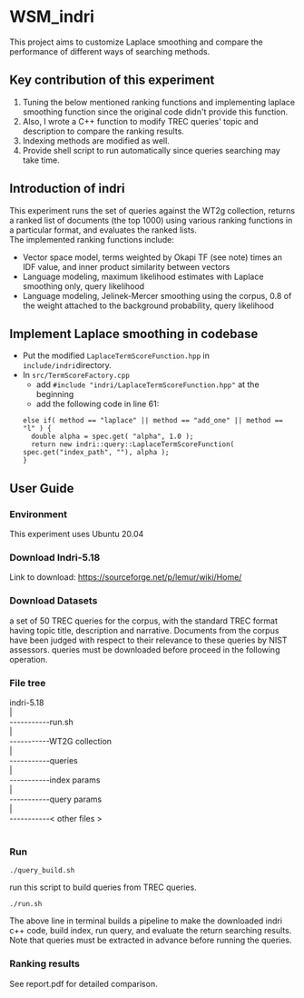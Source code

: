 # WSM_indri
This project aims to customize Laplace smoothing and compare the performance of different ways of searching methods.

## Key contribution of this experiment
1. Tuning the below mentioned ranking functions and implementing laplace smoothing function since the original code didn't provide this function.
2. Also, I wrote a C++ function to modify TREC queries' topic and description to compare the ranking results.
3. Indexing methods are modified as well.
4. Provide shell script to run automatically since queries searching may take time. 

## Introduction of indri
This experiment runs the set of queries against the WT2g collection, returns a ranked list of documents (the top 1000) using various ranking functions in a particular format, and evaluates the ranked lists.<br />
The implemented ranking functions include:<br />
* Vector space model, terms weighted by Okapi TF (see note) times an IDF value, and inner product similarity between vectors
* Language modeling, maximum likelihood estimates with Laplace smoothing only, query likelihood
* Language modeling, Jelinek-Mercer smoothing using the corpus, 0.8 of the weight attached to the background probability, query likelihood

## Implement Laplace smoothing in codebase
* Put the modified ```LaplaceTermScoreFunction.hpp``` in ```include/indri```directory.
* In ```src/TermScoreFactory.cpp```
  * add ```#include "indri/LaplaceTermScoreFunction.hpp"``` at the beginning
  * add the following code in line 61:
  ```
  else if( method == "laplace" || method == "add_one" || method == "l" ) {
    double alpha = spec.get( "alpha", 1.0 );
    return new indri::query::LaplaceTermScoreFunction( spec.get("index_path", ""), alpha );
  }
   ```

## User Guide
### Environment
This experiment uses Ubuntu 20.04
### Download Indri-5.18
Link to download: https://sourceforge.net/p/lemur/wiki/Home/<br />

### Download Datasets
a set of 50 TREC queries for the corpus, with the standard TREC format having topic title, description and narrative. Documents from the corpus have been judged with respect to their relevance to these queries by NIST assessors. queries must be downloaded before proceed in the following operation.
### File tree
indri-5.18<br />
|<br />
-----------run.sh<br />
|<br />
-----------WT2G collection<br />
|<br />
-----------queries<br />
|<br />
-----------index params<br />
|<br />
-----------query params<br />
|<br />
-----------< other files ><br />
<br />

### Run
```
./query_build.sh
```
run this script to build queries from TREC queries.

```
./run.sh
```
The above line in terminal builds a pipeline to make the downloaded indri c++ code, build index, run query, and evaluate the return searching results.
Note that queries must be extracted in advance before running the queries.
  
### Ranking results
See report.pdf for detailed comparison.
